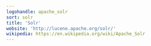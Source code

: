 ```yaml
---
logohandle: apache_solr
sort: solr
title: 'Solr'
website: 'http://lucene.apache.org/solr/'
wikipedia: https://en.wikipedia.org/wiki/Apache_Solr
---
```

